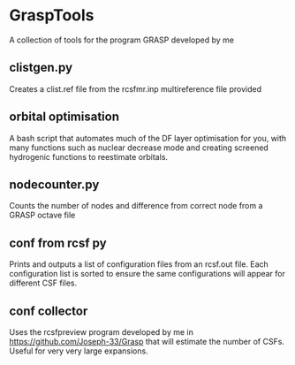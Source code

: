 # GraspTools
A collection of tools for the program GRASP developed by me

## clistgen.py

Creates a clist.ref file from the rcsfmr.inp multireference file provided

## orbital optimisation

A bash script that automates much of the DF layer optimisation for you, with many functions such as nuclear decrease mode and creating screened hydrogenic functions to reestimate orbitals.

## nodecounter.py

Counts the number of nodes and difference from correct node from a GRASP octave file

## conf from rcsf py

Prints and outputs a list of configuration files from an rcsf.out file.
Each configuration list is sorted to ensure the same configurations will appear for different CSF files.

## conf collector

Uses the rcsfpreview program developed by me in https://github.com/Joseph-33/Grasp that will estimate the number of CSFs. Useful for very very large expansions.

